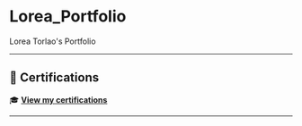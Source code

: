 # Lorea_Portfolio
Lorea Torlao's Portfolio

---

## 📜 Certifications

🎓 **[View my certifications](https://github.com/LoreaFinEx/Lorea_Portfolio/blob/eedf0a4a6e94231959818b3953fb52c12f6083f1/Certificates/READMe.md)**

---
